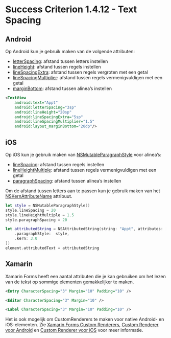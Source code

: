 # Success Criterion 1.4.12 - Text Spacing
## Android

Op Android kun je gebruik maken van de volgende attributen:

* [letterSpacing](https://developer.android.com/reference/android/widget/TextView#attr_android:letterSpacing): afstand tussen letters instellen
* [lineHeight](https://developer.android.com/reference/android/widget/TextView#attr_android:lineHeight): afstand tussen regels instellen
* [lineSpacingExtra](https://developer.android.com/reference/android/widget/TextView#attr_android:lineSpacingExtra): afstand tussen regels vergroten met een getal
* [lineSpacingMultiplier](https://developer.android.com/reference/android/widget/TextView#attr_android:lineSpacingMultiplier): afstand tussen regels vermenigvuldigen met een getal
* [marginBottom](https://developer.android.com/reference/android/view/ViewGroup.MarginLayoutParams#attr_android:layout_marginBottom): afstand tussen alinea’s instellen

```xml
<TextView
    android:text="Appt"
    android:letterSpacing="3sp"
    android:lineHeight="20sp"
    android:lineSpacingExtra="5sp"
    android:lineSpacingMultiplier="1.5"
    android:layout_marginBottom="20dp"/>
```
## iOS

Op iOS kun je gebruik maken van [NSMutableParagraphStyle](https://developer.apple.com/documentation/uikit/nsmutableparagraphstyle) voor alinea’s:

* [lineSpacing](https://developer.apple.com/documentation/uikit/nsmutableparagraphstyle/1528742-linespacing): afstand tussen regels instellen
* [lineHeightMultiple](https://developer.apple.com/documentation/uikit/nsmutableparagraphstyle/1524596-lineheightmultiple): afstand tussen regels vermenigvuldigen met een getal
* [paragraphSpacing](https://developer.apple.com/documentation/uikit/nsmutableparagraphstyle/1532528-paragraphspacing): afstand tussen alinea’s instellen

Om de afstand tussen letters aan te passen kun je gebruik maken van het [NSKernAttributeName](https://developer.apple.com/documentation/uikit/nskernattributename) attribuut.

```swift
let style = NSMutableParagraphStyle()
style.lineSpacing = 20
style.lineHeightMultiple = 1.5
style.paragraphSpacing = 20

let attributedString = NSAttributedString(string: "Appt", attributes: [
    .paragraphStyle:  style,
    .kern: 3.0
])
element.attributedText = attributedString
```
## Xamarin

Xamarin Forms heeft een aantal attributen die je kan gebruiken om het lezen van de tekst op sommige elementen gemakkelijker te maken.

```xml
<Entry CharacterSpacing="3" Margin="10" Padding="10" />
```

```xml
<Editor CharacterSpacing="3" Margin="10" />
```

```xml
<Label CharacterSpacing="3" Margin="10" Padding="10" />
```

Het is ook mogelijk om CustomRenderers te maken voor native Android- en iOS-elementen. Zie [Xamarin Forms Custom Renderers](https://docs.microsoft.com/en-us/xamarin/xamarin-forms/app-fundamentals/custom-renderer/), [Custom Renderer voor Android](https://docs.microsoft.com/en-us/xamarin/xamarin-forms/app-fundamentals/custom-renderer/entry#creating-the-custom-renderer-on-android) en [Custom Renderer voor iOS](https://docs.microsoft.com/en-us/xamarin/xamarin-forms/app-fundamentals/custom-renderer/entry#creating-the-custom-renderer-on-ios) voor meer informatie.